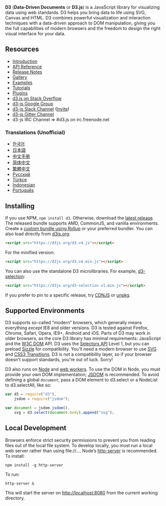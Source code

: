 **D3** (**Data-Driven Documents** or **D3.js**) is a JavaScript library for visualizing data using web standards. D3 helps you bring data to life using SVG, Canvas and HTML. D3 combines powerful visualization and interaction techniques with a data-driven approach to DOM manipulation, giving you the full capabilities of modern browsers and the freedom to design the right visual interface for your data.     

## Resources

* [Introduction](https://d3js.org/#introduction)
* [API Reference](/d3/d3/blob/master/API.md)
* [Release Notes](/d3/d3/blob/master/CHANGES.md)
* [Gallery](Gallery)
* [Examples](http://bl.ocks.org/mbostock)
* [Tutorials](Tutorials)
* [Plugins](Plugins)
* [d3.js on Stack Overflow](http://stackoverflow.com/questions/tagged/d3.js)
* [d3-js Google Group](http://groups.google.com/group/d3-js)
* [d3-js Slack Channel](https://d3js.slack.com) ([Invite](https://d3-slackin.herokuapp.com/))
* [d3-js Gitter Channel](https://gitter.im/d3/d3)
* d3-js IRC Channel => #d3.js on irc.freenode.net

### Translations (Unofficial)

* [한국어](/zziuni/d3/wiki)
* [日本語](/d3/d3/wiki/JP-Home)
* [中文手册](API--%E4%B8%AD%E6%96%87%E6%89%8B%E5%86%8C)
* [简体中文](CN-Home)
* [繁體中文](TW-Home)
* [Русский](API-Reference-\(русскоязычная-версия\))
* [Türkçe](/ahmetkurnaz/d3/wiki)
* [Indonesian](/widiantonugroho/d3/wiki)
* [Português](/jeanbauer/d3/wiki)

## Installing

If you use NPM, `npm install d3`. Otherwise, download the [latest release](https://unpkg.com/d3/build/). The released bundle supports AMD, CommonJS, and vanilla environments. Create a [custom bundle using Rollup](http://bl.ocks.org/mbostock/bb09af4c39c79cffcde4) or your preferred bundler. You can also load directly from [d3js.org](https://d3js.org):

```html
<script src="https://d3js.org/d3.v4.js"></script>
```

For the minified version:

```html
<script src="https://d3js.org/d3.v4.min.js"></script>
```

You can also use the standalone D3 microlibraries. For example, [d3-selection](https://github.com/d3/d3-selection):

```html
<script src="https://d3js.org/d3-selection.v1.min.js"></script>
```

If you prefer to pin to a specific release, try [CDNJS](https://cdnjs.com/libraries/d3) or [unpkg](https://unpkg.com/d3/).

## Supported Environments

D3 supports so-called “modern” browsers, which generally means everything _except_ IE8 and older versions. D3 is tested against Firefox, Chrome, Safari, Opera, IE9+, Android and iOS. Parts of D3 may work in older browsers, as the core D3 library has minimal requirements: JavaScript and the [W3C DOM](http://www.w3.org/DOM/) API. D3 uses the [Selectors API](http://www.w3.org/TR/selectors-api/) Level 1, but you can preload [Sizzle](http://sizzlejs.com/) for compatibility. You'll need a modern browser to use [SVG](http://www.w3.org/TR/SVG/) and [CSS3 Transitions](http://www.w3.org/TR/css3-transitions/). D3 is not a compatibility layer, so if your browser doesn't support standards, you're out of luck. Sorry!

D3 also runs on [Node](http://nodejs.org/) and [web workers](http://www.whatwg.org/specs/web-apps/current-work/multipage/workers.html). To use the DOM in Node, you must provide your own DOM implementation; [JSDOM](https://github.com/tmpvar/jsdom) is recommended. To avoid defining a global `document`, pass a DOM element to d3.select or a NodeList to d3.selectAll, like so:

```js
var d3 = require("d3"),
    jsdom = require("jsdom");

var document = jsdom.jsdom(),
    svg = d3.select(document.body).append("svg");
```

## Local Development

Browsers enforce strict security permissions to prevent you from reading files out of the local file system. To develop locally, you must run a local web server rather than using file://…. Node’s [http-server](https://www.npmjs.com/package/http-server) is recommended. To install:

```
npm install -g http-server
```

To run:

```
http-server & 
```

This will start the server on <http://localhost:8080> from the current working directory.
